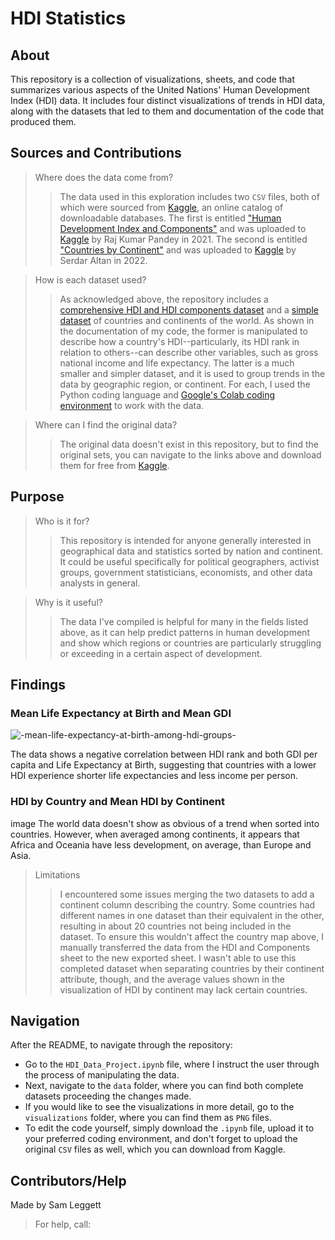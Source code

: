 # HDI Statistics
## About
This repository is a collection of visualizations, sheets, and code that summarizes various aspects of the United Nations' Human Development Index (HDI) data. It includes four distinct visualizations of trends in HDI data, along with the datasets that led to them and documentation of the code that produced them.

## Sources and Contributions
>Where does the data come from?
>>The data used in this exploration includes two `CSV` files, both of which were sourced from [Kaggle](https://www.kaggle.com/), an online catalog of downloadable databases. The first is entitled ["Human Development Index and Components"](https://www.kaggle.com/datasets/rajkumarpandey02/human-development-index-and-components) and was uploaded to [Kaggle](https://www.kaggle.com/) by Raj Kumar Pandey in 2021. The second is entitled ["Countries by Continent"](https://www.kaggle.com/datasets/hserdaraltan/countries-by-continent) and was uploaded to [Kaggle](https://www.kaggle.com/) by Serdar Altan in 2022.

>How is each dataset used?
>>As acknowledged above, the repository includes a [comprehensive HDI and HDI components dataset](https://www.kaggle.com/datasets/rajkumarpandey02/human-development-index-and-components) and a [simple dataset](https://www.kaggle.com/datasets/hserdaraltan/countries-by-continent) of countries and continents of the world. As shown in the documentation of my code, the former is manipulated to describe how a country's HDI--particularly, its HDI rank in relation to others--can describe other variables, such as gross national income and life expectancy. The latter is a much smaller and simpler dataset, and it is used to group trends in the data by geographic region, or continent. For each, I used the Python coding language and [Google's Colab coding environment](https://colab.research.google.com/) to work with the data.

>Where can I find the original data?
>>The original data doesn't exist in this repository, but to find the original sets, you can navigate to the links above and download them for free from [Kaggle](https://www.kaggle.com/). 
## Purpose
>Who is it for?
>>This repository is intended for anyone generally interested in geographical data and statistics sorted by nation and continent. It could be useful specifically for political geographers, activist groups, government statisticians, economists, and other data analysts in general.

>Why is it useful?
>>The data I've compiled is helpful for many in the fields listed above, as it can help predict patterns in human development and show which regions or countries are particularly struggling or exceeding in a certain aspect of development.

## Findings
### Mean Life Expectancy at Birth and Mean GDI
![-mean-life-expectancy-at-birth-among-hdi-groups-](/assets/visualizations/images/Life-Expectancy.png)

The data shows a negative correlation between HDI rank and both GDI per capita and Life Expectancy at Birth, suggesting that countries with a lower HDI experience shorter life expectancies and less income per person. 
### HDI by Country and Mean HDI by Continent
image
The world data doesn't show as obvious of a trend when sorted into countries. However, when averaged among continents, it appears that Africa and Oceania have less development, on average, than Europe and Asia.
>Limitations
>>I encountered some issues merging the two datasets to add a continent column describing the country. Some countries had different names in one dataset than their equivalent in the other, resulting in about 20 countries not being included in the dataset. To ensure this wouldn't affect the country map above, I manually transferred the data from the HDI and Components sheet to the new exported sheet. I wasn't able to use this completed dataset when separating countries by their continent attribute, though, and the average values shown in the visualization of HDI by continent may lack certain countries. 
## Navigation
After the README, to navigate through the repository:
* Go to the `HDI_Data_Project.ipynb` file, where I instruct the user through the process of manipulating the data.
* Next, navigate to the `data` folder, where you can find both complete datasets proceeding the changes made.
* If you would like to see the visualizations in more detail, go to the `visualizations` folder, where you can find them as `PNG` files.
* To edit the code yourself, simply download the `.ipynb` file, upload it to your preferred coding environment, and don't forget to upload the original `CSV` files as well, which you can download from Kaggle. 
## Contributors/Help
Made by Sam Leggett
>For help, call:
